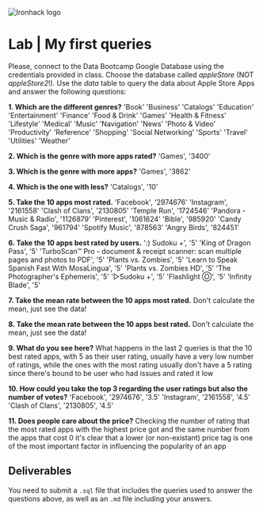 ![Ironhack logo](https://i.imgur.com/1QgrNNw.png)

# Lab | My first queries

Please, connect to the Data Bootcamp Google Database using the credentials provided in class. Choose the database called *appleStore* (NOT *appleStore2*!). Use the *data* table to query the data about Apple Store Apps and answer the following questions: 

**1. Which are the different genres?**
'Book'
'Business'
'Catalogs'
'Education'
'Entertainment'
'Finance'
'Food & Drink'
'Games'
'Health & Fitness'
'Lifestyle'
'Medical'
'Music'
'Navigation'
'News'
'Photo & Video'
'Productivity'
'Reference'
'Shopping'
'Social Networking'
'Sports'
'Travel'
'Utilities'
'Weather'

**2. Which is the genre with more apps rated?**
'Games', '3400'

**3. Which is the genre with more apps?**
'Games', '3862'

**4. Which is the one with less?**
'Catalogs', '10'

**5. Take the 10 apps most rated.**
'Facebook', '2974676'
'Instagram', '2161558'
'Clash of Clans', '2130805'
'Temple Run', '1724546'
'Pandora - Music & Radio', '1126879'
'Pinterest', '1061624'
'Bible', '985920'
'Candy Crush Saga', '961794'
'Spotify Music', '878563'
'Angry Birds', '824451'

**6. Take the 10 apps best rated by users.**
':) Sudoku +', '5'
'King of Dragon Pass', '5'
'TurboScan™ Pro - document & receipt scanner: scan multiple pages and photos to PDF', '5'
'Plants vs. Zombies', '5'
'Learn to Speak Spanish Fast With MosaLingua', '5'
'Plants vs. Zombies HD', '5'
'The Photographer\'s Ephemeris', '5'
'▻Sudoku +', '5'
'Flashlight Ⓞ', '5'
'Infinity Blade', '5'

**7. Take the mean rate between the 10 apps most rated.** Don't calculate the mean, just see the data!

**8. Take the mean rate between the 10 apps best rated.** Don't calculate the mean, just see the data!

**9. What do you see here?**
What happens in the last 2 queries is that the 10 best rated apps, with 5 as their user rating, usually have a very low number of ratings, while the ones with the most rating usually don't have a 5 rating since there's bound to be user who had issues and rated it low

**10. How could you take the top 3 regarding the user ratings but also the number of votes?**
'Facebook', '2974676', '3.5'
'Instagram', '2161558', '4.5'
'Clash of Clans', '2130805', '4.5'

**11. Does people care about the price?**
Checking the number of rating that the most rated apps with the highest price got and the same number from the apps that cost 0 it's clear that a lower (or non-existant) price tag is one of the most important factor in influencing the popularity of an app

## Deliverables 
You need to submit a `.sql` file that includes the queries used to answer the questions above, as well as an `.md` file including your answers. 
